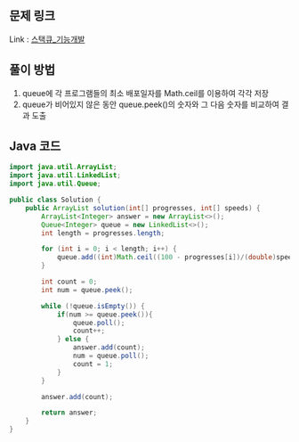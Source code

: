 ## 문제 링크
Link : [스택큐_기능개발](https://school.programmers.co.kr/learn/courses/30/lessons/42586)

## 풀이 방법
1. queue에 각 프로그램들의 최소 배포일자를 Math.ceil를 이용하여 각각 저장
2. queue가 비어있지 않은 동안 queue.peek()의 숫자와 그 다음 숫자를 비교하여 결과 도출

## Java 코드
````java
import java.util.ArrayList;
import java.util.LinkedList;
import java.util.Queue;

public class Solution {
    public ArrayList solution(int[] progresses, int[] speeds) {
        ArrayList<Integer> answer = new ArrayList<>();
        Queue<Integer> queue = new LinkedList<>();
        int length = progresses.length;

        for (int i = 0; i < length; i++) {
            queue.add((int)Math.ceil((100 - progresses[i])/(double)speeds[i]));
        }

        int count = 0;
        int num = queue.peek();

        while (!queue.isEmpty()) {
            if(num >= queue.peek()){
                queue.poll();
                count++;
            } else {
                answer.add(count);
                num = queue.poll();
                count = 1;
            }
        }

        answer.add(count);

        return answer;
    }
}
````